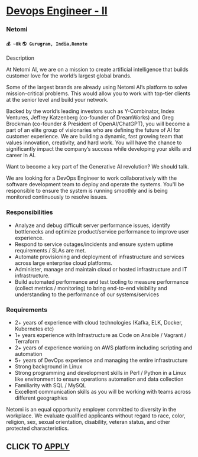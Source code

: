 # [Devops Engineer - II](https://www.remotewlb.com/apply/devops-engineer-ii-69544)  
### Netomi  
#### `💰 ~0k` `🌎 Gurugram, India,Remote`  

Description

At Netomi AI, we are on a mission to create artificial intelligence that builds customer love for the world’s largest global brands.

  

Some of the largest brands are already using Netomi AI’s platform to solve mission-critical problems. This would allow you to work with top-tier clients at the senior level and build your network.

  

Backed by the world’s leading investors such as Y-Combinator, Index Ventures, Jeffrey Katzenberg (co-founder of DreamWorks) and Greg Brockman (co-founder & President of OpenAI/ChatGPT), you will become a part of an elite group of visionaries who are defining the future of AI for customer experience. We are building a dynamic, fast growing team that values innovation, creativity, and hard work. You will have the chance to significantly impact the company’s success while developing your skills and career in AI.

  

Want to become a key part of the Generative AI revolution? We should talk.

  

We are looking for a DevOps Engineer to work collaboratively with the software development team to deploy and operate the systems. You'll be responsible to ensure the system is running smoothly and is being monitored continuously to resolve issues.

### Responsibilities

  * Analyze and debug difficult server performance issues, identify bottlenecks and optimize product/service performance to improve user experience.
  * Respond to service outages/incidents and ensure system uptime requirements / SLAs are met.
  * Automate provisioning and deployment of infrastructure and services across large enterprise cloud platforms.
  * Administer, manage and maintain cloud or hosted infrastructure and IT infrastructure.
  * Build automated performance and test tooling to measure performance (collect metrics / monitoring) to bring end-to-end visibility and understanding to the performance of our systems/services 

### Requirements

  * 2+ years of experience with cloud technologies (Kafka, ELK, Docker, Kubernetes etc)
  * 1+ years experience with Infrastructure as Code on Ansible / Vagrant / Terraform
  * 2+ years of experience working on AWS platform including scripting and automation
  * 5+ years of DevOps experience and managing the entire infrastructure
  * Strong background in Linux 
  * Strong programming and development skills in Perl / Python in a Linux like environment to ensure operations automation and data collection
  * Familiarity with SQL / MySQL
  * Excellent communication skills as you will be working with teams across different geographies

Netomi is an equal opportunity employer committed to diversity in the workplace. We evaluate qualified applicants without regard to race, color, religion, sex, sexual orientation, disability, veteran status, and other protected characteristics.

  
## CLICK TO [APPLY](https://www.remotewlb.com/apply/devops-engineer-ii-69544)

